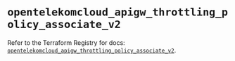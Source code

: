 # `opentelekomcloud_apigw_throttling_policy_associate_v2`

Refer to the Terraform Registry for docs: [`opentelekomcloud_apigw_throttling_policy_associate_v2`](https://registry.terraform.io/providers/opentelekomcloud/opentelekomcloud/1.36.50/docs/resources/apigw_throttling_policy_associate_v2).
